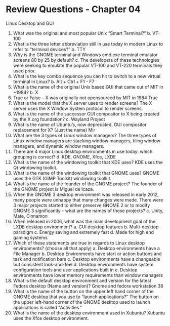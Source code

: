 # Review Questions - Chapter 04

Linux Desktop and GUI

1) What was the original and most popular Unix “Smart Terminal?”
  b. VT-100
2) What is the three letter abbreviation still in use today in modern Linux to refer to “terminal
devices?”
  b. TTY
3) Why is the GNOME terminal and Windows cmd.exe terminal emulator screens 80 by 25 by
default?
  c. The developers of these technologies were seeking to emulate the popular VT-100 and
VT-220 terminals they used prior.
4) What is the key combo sequence you can hit to switch to a new virtual terminal in Linux?
  b. Alt + Ctrl + F1 - F7
5) What is the name of the original Unix based GUI that came out of MIT in ~1984?
  b. X
6) True or False – X was originally not opensourced by MIT in 1984
   True
7) What is the model that the X server uses to render screens?
   The X server uses the X Window System protocol to render screens.
8) What is the name of the successor GUI compositor to X being created by the X.org foundation?
  c. Wayland Project
9) What is the name of Ubuntu’s, now deprecated, GUI compositor replacement for X? (Just the name)
    Mir
10) What are the 3 types of Linux window managers?
    The three types of Linux window managers are stacking window managers, tiling window managers, and dynamic window managers.
11) There are 4 major Linux desktop environments in use today: which grouping is correct?
  d. KDE, GNOME, Xfce, LXDE
12) What is the name of the windowing toolkit that KDE uses?
    KDE uses the Qt windowing toolkit.
13) What is the name of the windowing toolkit that GNOME uses?
    GNOME uses the GTK (GIMP Toolkit) windowing toolkit.
14) What is the name of the founder of the GNOME project?
    The founder of the GNOME project is Miguel de Icaza.
15) When the GNOME 3 desktop environment was released in early 2012, many people were
unhappy that many changes were made.  There were 3 major projects started to either preserve
GNOME 2 or to modify GNOME 3 significantly – what are the names of those projects?
  c. Unity, Mate, Cinnamon
16) When released in 2006, what was the main development goal of the LXDE desktop environment?
  a. GUI desktop features
  b. Multi-desktop paradigm
  c. Energy saving and extremely fast
  d. Made for high end gaming systems
17) Which of these statements are true in regards to Linux desktop environments? (choose all that
apply)
  a. Desktop environments have a File Manager
  b. Desktop Environments have start or action buttons and task and notification bars
  c. Desktop environments have a changeable but consistent look-and-feel
  d. Desktop environments have system configuration tools and user applications built in
  e. Desktop environments have lower memory requirements than window managers
18) What is the default desktop environment and version for the latest Fedora desktop (Name and version)?
    Gnome and fedora workstation 38
19) What is the name of the button on the upper left hand corner of the GNOME desktop that you use to “launch applications?”
    The button on the upper left-hand corner of the GNOME desktop used to launch applications is called "Activities."
20) What is the name of the desktop environment used in Xubuntu?
    Xubuntu uses the Xfce desktop environment.
